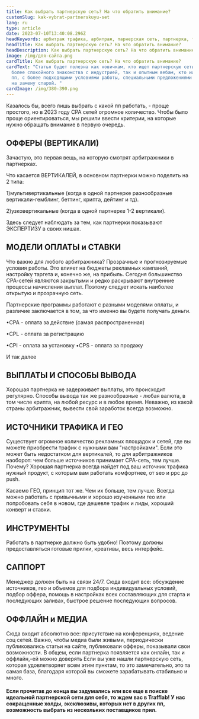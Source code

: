 ```yaml
---
title: Как выбрать партнерскую сеть? На что обратить внимание?
customSlug: kak-vybrat-partnerskuyu-set
lang: ru
type: article
date: 2023-07-10T13:40:08.296Z
headKeywords: арбитраж трафика, арбитраж, парнерская сеть, партнерка, трафик
headTitle: Как выбрать партнерскую сеть? На что обратить внимание?
headDescription: Как выбрать партнерскую сеть? На что обратить внимание?
image: /img/для-сайта.png
cardTitle: Как выбрать партнерскую сеть? На что обратить внимание?
cardText: "Статья будет полезна как новичкам, кто ищет партнерскую сеть для
  более спокойного знакомства с индустрией, так и опытным вебам, кто ищет новую
  пп, с более подходящими условиями работы, специальными предложениями и т.п.,
  на замену старой. "
cardImage: /img/380-390.png
---
```

Казалось бы, всего лишь выбрать с какой пп работать, - проще простого, но в 2023 году CPA сетей огромное количество. Чтобы было проще ориентироваться, мы решили ввести критерии, на которые нужно обращать внимание в первую очередь. 

## ОФФЕРЫ (ВЕРТИКАЛИ)

Зачастую, это первая вещь, на которую смотрят арбитражники в партнерках. 

Что касается ВЕРТИКАЛЕЙ, в основном партнерки можно поделить на 2 типа: 

1)мультивертикальные (когда в одной партнерке разнообразные вертикали-гемблинг, беттинг, крипта, дейтинг и тд).

2)узковертикальные (когда в одной партнерке 1-2 вертикали).

Здесь следует наблюдать за тем, как партнерки показывают ЭКСПЕРТИЗУ в своих нишах. 

## МОДЕЛИ ОПЛАТЫ и СТАВКИ

Что важно для любого арбитражника? Прозрачные и прогнозируемые условия работы. Это влияет на бюджеты рекламных кампаний, настройку таргета и, конечно же, на прибыль. Сегодня большинство СРА-сетей являются закрытыми и редко раскрывают внутренние процессы начисления выплат. Поэтому следует искать наиболее открытую и прозрачную сеть. 

Партнерские программы работают с разными моделями оплаты, и различие заключается в том, за что именно вы будете получать деньги. 

•CPA - оплата за действие (самая распространенная) 

•CPL - оплата за регистрацию 

•CPI - оплата за установку •CPS - оплата за продажу 

И так далее 

## ВЫПЛАТЫ И СПОСОБЫ ВЫВОДА

Хорошая партнерка не задерживает выплаты, это происходит регулярно. Способы вывода так же разнообразные - любая валюта, в том числе крипта, на любой ресурс и в любое время. Неважно, из какой страны арбитражник, вывести свой заработок всегда возможно.

## ИСТОЧНИКИ ТРАФИКА И ГЕО

Существует огромное количество рекламных площадок и сетей, где вы можете приобрести трафик с нужными вам "настройками". Если это может быть недостатком для вертикалей, то для арбитражников наоборот: чем больше источников принимает СРА-сеть, тем лучше. Почему? Хорошая партнерка всегда найдет под ваш источник трафика нужный продукт, с которым вам работать комфортнее, от seo и ppc до push. 

Касаемо ГЕО, принцип тот же. Чем их больше, тем лучше. Всегда можно работать с привычными и хорошо изученными гео или попробовать себя в новом, где дешевле трафик и лиды, хороший конверт и ставки. 

## ИНСТРУМЕНТЫ

Работать в партнерке должно быть удобно! Поэтому должны предоставляться готовые прилки, креативы, весь интерфейс. 

## САППОРТ

Менеджер должен быть на связи 24/7. Сюда входит все: обсуждение источников, гео и объемов для подбора индивидуальных условий, подбор оффера, помощь в настройках всех составляющих для старта и последующих заливах, быстрое решение последующих вопросов. 

## ОФФЛАЙН и МЕДИА

Сюда входит абсолютно все: присутствие на конференциях, ведение соц сетей. Важно, чтобы медиа были живыми, периодически публиковались статьи на сайте, публиковали офферы, показывали свои возможности. В общем, если партнерка появляется как онлайн, так и оффлайн,-ей можно доверять Если вы уже нашли партнерскую сеть, которая удовлетворяет всем этим пунктам, то это замечательно, это та самая база, благодаря которой вы сможете зарабатывать стабильно и много. 

#### Если прочитав до конца вы задумались или все еще в поиске идеальной партнерской сети для себя, то ждем вас в Trafflab! У нас сокращенные холды, эксклюзивы, которых нет в других пп, возможность выбрать из нескольких поставщиков прил.